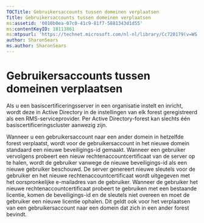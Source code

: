 ```yaml
---
TOCTitle: Gebruikersaccounts tussen domeinen verplaatsen
Title: Gebruikersaccounts tussen domeinen verplaatsen
ms:assetid: '0010b0ea-07c0-41c9-81f7-5881343d1d55'
ms:contentKeyID: 18113861
ms:mtpsurl: 'https://technet.microsoft.com/nl-nl/library/Cc720179(v=WS.10)'
author: SharonSears
ms.author: SharonSears
---
```


Gebruikersaccounts tussen domeinen verplaatsen
==============================================

Als u een basiscertificeringsserver in een organisatie instelt en inricht, wordt deze in Active Directory in de instellingen van elk forest geregistreerd als een RMS-serviceprovider. Per Active Directory-forest kan slechts één basiscertificeringscluster aanwezig zijn.

Wanneer u een gebruikersaccount naar een ander domein in hetzelfde forest verplaatst, wordt voor de gebruikersaccount in het nieuwe domein standaard een nieuwe beveiligings-id gemaakt. Wanneer een gebruiker vervolgens probeert een nieuw rechtenaccountcertificaat van de server op te halen, wordt de gebruiker vanwege de nieuwe beveiligings-id als een nieuwe gebruiker beschouwd. De server genereert nieuwe sleutels voor de gebruiker en het nieuwe rechtenaccountcertificaat wordt uitgegeven met het oorspronkelijke e-mailadres van de gebruiker. Wanneer de gebruiker het nieuwe rechtenaccountcertificaat probeert te gebruiken met een bestaande licentie, komen de beveiligings-id en de sleutels niet overeen en moet de gebruiker een nieuwe licentie ophalen. Dit geldt ook voor het verplaatsen van een gebruikersaccount naar een domein dat zich in een ander forest bevindt.
